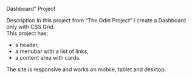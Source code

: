  Dashboard” Project


Description
In this project from “The Odin Project” I create a Dashboard only with CSS Grid. <br>
This project has:
- a header,
- a menubar with a list of links,
- a content area with cards.

The site is responsive and works on mobile, tablet and desktop.